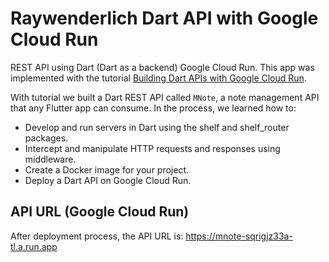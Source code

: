 # Raywenderlich Dart API with Google Cloud Run 

REST API using Dart (Dart as a backend) Google Cloud Run. 
This app was implemented with the tutorial [Building Dart APIs with Google Cloud Run](https://www.raywenderlich.com/31602619-building-dart-apis-with-google-cloud-run#toc-anchor-024).

With tutorial we built a Dart REST API called `MNote`, a note management API that any Flutter app can consume. In the process, we learned how to:

- Develop and run servers in Dart using the shelf and shelf_router packages.
- Intercept and manipulate HTTP requests and responses using middleware.
- Create a Docker image for your project.
- Deploy a Dart API on Google Cloud Run.


## API URL (Google Cloud Run)

After deployment process, the API URL is: https://mnote-sqrigjz33a-tl.a.run.app
